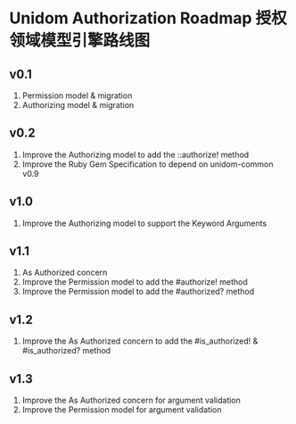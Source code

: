 # Unidom Authorization Roadmap 授权领域模型引擎路线图

## v0.1
1. Permission model & migration
2. Authorizing model & migration

## v0.2
1. Improve the Authorizing model to add the ::authorize! method
2. Improve the Ruby Gem Specification to depend on unidom-common v0.9

## v1.0
1. Improve the Authorizing model to support the Keyword Arguments

## v1.1
1. As Authorized concern
2. Improve the Permission model to add the #authorize! method
3. Improve the Permission model to add the #authorized? method

## v1.2
1. Improve the As Authorized concern to add the #is_authorized! & #is_authorized? method

## v1.3
1. Improve the As Authorized concern for argument validation
2. Improve the Permission model for argument validation
